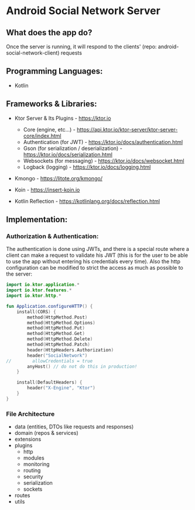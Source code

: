 # Android Social Network Server

## What does the app do?
Once the server is running, it will respond to the clients' (repo: android-social-network-client) requests

## Programming Languages:
- Kotlin

## Frameworks & Libraries:
- Ktor Server & Its Plugins - https://ktor.io
    - Core (engine, etc...) - https://api.ktor.io/ktor-server/ktor-server-core/index.html
    - Authentication (for JWT) - https://ktor.io/docs/authentication.html
    - Gson (for serialization / deserialization) - https://ktor.io/docs/serialization.html
    - Websockets (for messaging) - https://ktor.io/docs/websocket.html
    - Logback (logging) - https://ktor.io/docs/logging.html

- Kmongo - https://litote.org/kmongo/
- Koin - https://insert-koin.io
- Kotlin Reflection - https://kotlinlang.org/docs/reflection.html

## Implementation:
### Authorization & Authentication:
The authentication is done using JWTs, and there is a special route where a client can make a request to validate his JWT (this is for the user to be able to use the app without entering his credentials every time). Also the http configuration can be modified to strict the access as much as possible to the server:
```kotlin
import io.ktor.application.*
import io.ktor.features.*
import io.ktor.http.*

fun Application.configureHTTP() {
    install(CORS) {
        method(HttpMethod.Post)
        method(HttpMethod.Options)
        method(HttpMethod.Put)
        method(HttpMethod.Get)
        method(HttpMethod.Delete)
        method(HttpMethod.Patch)
        header(HttpHeaders.Authorization)
        header("SocialNetwork")
//        allowCredentials = true
        anyHost() // do not do this in production!
    }

    install(DefaultHeaders) {
        header("X-Engine", "Ktor")
    }
}
```
### File Architecture
- data (entities, DTOs like requests and responses)
- domain (repos & services)
- extensions
- plugins
    - http
    - modules
    - monitoring
    - routing
    - security
    - serialization
    - sockets
- routes
- utils